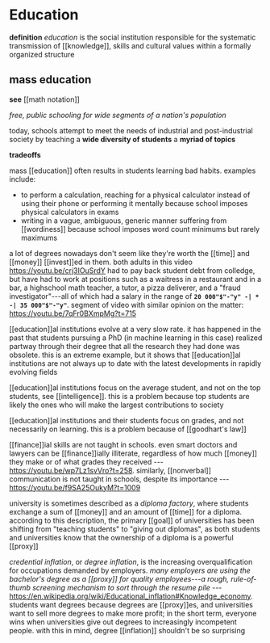 # Education

**definition** _education_ is the social institution responsible for the systematic transmission of [[knowledge]], skills and cultural values within a formally organized structure

## mass education

**see** [[math notation]]

_free, public schooling for wide segments of a nation's population_

today, schools attempt to meet the needs of industrial and post-industrial society by teaching a **wide diversity of students** a **myriad of topics**

**tradeoffs**

mass [[education]] often results in students learning bad habits. examples include:

- to perform a calculation, reaching for a physical calculator instead of using their phone or performing it mentally because school imposes physical calculators in exams
- writing in a vague, ambiguous, generic manner suffering from [[wordiness]] because school imposes word count minimums but rarely maximums

a lot of degrees nowadays don't seem like they're worth the [[time]] and [[money]] [[invest]]ed in them. both adults in this video <https://youtu.be/crj3IOuSrdY> had to pay back student debt from colledge, but have had to work at positions such as a waitress in a restaurant and in a bar, a highschool math teacher, a tutor, a pizza deliverer, and a "fraud investigator"---all of which had a salary in the range of **`20 000"$"-"y" -| * -| 35 000"$"-"y"`**. segment of video with similar opinion on the matter: <https://youtu.be/7qFr0BXmpMg?t=715>

[[education]]al institutions evolve at a very slow rate. it has happened in the past that students pursuing a PhD (in machine learning in this case) realized partway through their degree that all the research they had done was obsolete. this is an extreme example, but it shows that [[education]]al institutions are not always up to date with the latest developments in rapidly evolving fields

[[education]]al institutions focus on the average student, and not on the top students, see [[intelligence]]. this is a problem because top students are likely the ones who will make the largest contributions to society

[[education]]al institutions and their students focus on grades, and not necessarily on learning. this is a problem because of [[goodhart's law]]

[[finance]]ial skills are not taught in schools. even smart doctors and lawyers can be [[finance]]ially illiterate, regardless of how much [[money]] they make or of what grades they received --- <https://youtu.be/wp7Lz1svVro?t=258>. similarly, [[nonverbal]] communication is not taught in schools, despite its importance --- <https://youtu.be/f9SA25OukyM?t=1009>

university is sometimes described as a _diploma factory_, where students exchange a sum of [[money]] and an amount of [[time]] for a diploma. according to this description, the primary [[goal]] of universities has been shifting from "teaching students" to "giving out diplomas", as both students and universities know that the ownership of a diploma is a powerful [[proxy]]

_credential inflation_, or _degree inflation_, is the increasing overqualification for occupations demanded by employers. _many employers are using the bachelor's degree as a [[proxy]] for quality employees---a rough, rule-of-thumb screening mechanism to sort through the resume pile_ --- <https://en.wikipedia.org/wiki/Educational_inflation#Knowledge_economy>. students want degrees because degrees are [[proxy]]es, and universities want to sell more degrees to make more profit; in the short term, everyone wins when universities give out degrees to increasingly incompetent people. with this in mind, degree [[inflation]] shouldn't be so surprising
